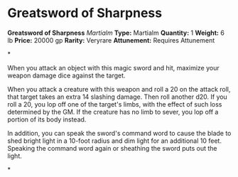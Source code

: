 # Greatsword of Sharpness

**Greatsword of Sharpness**
_Martialm_
**Type:** Martialm
**Quantity:** 1
**Weight:** 6 lb
**Price:** 20000 gp
**Rarity:** Veryrare
**Attunement:** Requires Attunement

*<p>When you attack an object with this magic sword and hit, maximize your weapon damage dice against the target.

When you attack a creature with this weapon and roll a 20 on the attack roll, that target takes an extra 14 slashing damage. Then roll another d20. If you roll a 20, you lop off one of the target's limbs, with the effect of such loss determined by the GM. If the creature has no limb to sever, you lop off a portion of its body instead.

In addition, you can speak the sword's command word to cause the blade to shed bright light in a 10-foot radius and dim light for an additional 10 feet. Speaking the command word again or sheathing the sword puts out the light.</p>*
